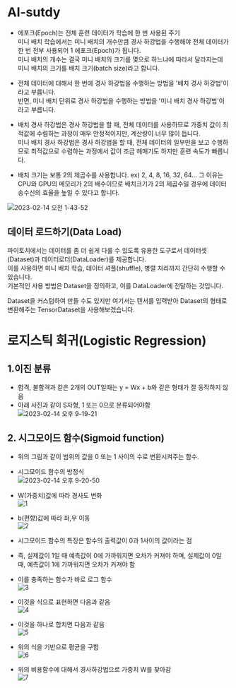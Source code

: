 # AI-sutdy

- 에포크(Epoch)는 전체 훈련 데이터가 학습에 한 번 사용된 주기  
미니 배치 학습에서는 미니 배치의 개수만큼 경사 하강법을 수행해야 전체 데이터가 한 번 전부 사용되어 1 에포크(Epoch)가 됩니다.  
미니 배치의 개수는 결국 미니 배치의 크기를 몇으로 하느냐에 따라서 달라지는데 미니 배치의 크기를 배치 크기(batch size)라고 합니다.

- 전체 데이터에 대해서 한 번에 경사 하강법을 수행하는 방법을 '배치 경사 하강법'이라고 부릅니다.   
반면, 미니 배치 단위로 경사 하강법을 수행하는 방법을 '미니 배치 경사 하강법'이라고 부릅니다.

- 배치 경사 하강법은 경사 하강법을 할 때, 전체 데이터를 사용하므로 가중치 값이 최적값에 수렴하는 과정이 매우 안정적이지만, 계산량이 너무 많이 듭니다.   
미니 배치 경사 하강법은 경사 하강법을 할 때, 전체 데이터의 일부만을 보고 수행하므로 최적값으로 수렴하는 과정에서 값이 조금 헤매기도 하지만 훈련 속도가 빠릅니다.

- 배치 크기는 보통 2의 제곱수를 사용합니다. ex) 2, 4, 8, 16, 32, 64... 그 이유는 CPU와 GPU의 메모리가 2의 배수이므로 배치크기가 2의 제곱수일 경우에 데이터 송수신의 효율을 높일 수 있다고 합니다.    
  
![2023-02-14 오전 1-43-52](https://user-images.githubusercontent.com/57505385/218518789-2ad74690-68f6-4ca5-91b9-5c4b7b3ca233.png)


## 데이터 로드하기(Data Load)
파이토치에서는 데이터를 좀 더 쉽게 다룰 수 있도록 유용한 도구로서 데이터셋(Dataset)과 데이터로더(DataLoader)를 제공합니다.   
이를 사용하면 미니 배치 학습, 데이터 셔플(shuffle), 병렬 처리까지 간단히 수행할 수 있습니다.   
기본적인 사용 방법은 Dataset을 정의하고, 이를 DataLoader에 전달하는 것입니다.

Dataset을 커스텀하여 만들 수도 있지만 여기서는 텐서를 입력받아 Dataset의 형태로 변환해주는 TensorDataset을 사용해보겠습니다.


# 로지스틱 회귀(Logistic Regression)
## 1.이진 분류
- 합격, 불합격과 같은 2개의 OUT일때는 y = Wx + b와 같은 형태가 잘 동작하지 않음
- 아래 사진과 같이 S자형, 1 또는 0으로 분류되어야함  
![2023-02-14 오후 9-19-21](https://user-images.githubusercontent.com/57505385/218736592-46931df5-7e43-4ad1-a15f-b501b00db066.png)  

## 2. 시그모이드 함수(Sigmoid function)
- 위의 그림과 같이 범위의 값을 0 또는 1 사이의 수로 변환시켜주는 함수.
- 시그모이드 함수의 방정식  
![2023-02-14 오후 9-20-50](https://user-images.githubusercontent.com/57505385/218736945-8199923a-bf6a-41b7-85a3-a0b76d4aa7a6.png)  
  
- W(가중치)값에 따라 경사도 변화  
![1](https://user-images.githubusercontent.com/57505385/218741926-4d4709f8-fec6-45ca-8987-ada69cec147a.png)  
  
- b(편향)값에 따라 좌,우 이동  
![2](https://user-images.githubusercontent.com/57505385/218742206-126c4a06-51f3-4571-9d2b-8a2bf1092b8b.png)  
  
- 시그모이드 함수의 특징은 함수의 출력값이 0과 1사이의 값이라는 점
- 즉, 실제값이 1일 때 예측값이 0에 가까워지면 오차가 커져야 하며, 실제값이 0일 때, 예측값이 1에 가까워지면 오차가 커져야 함
- 이를 충족하는 함수가 바로 로그 함수  
![3](https://user-images.githubusercontent.com/57505385/218747990-ac73724b-0747-4d6a-ae7d-df6683600925.png)

- 이것을 식으로 표현하면 다음과 같음  
![4](https://user-images.githubusercontent.com/57505385/218759881-2c9d5285-9f49-4019-8a85-8d3ab6ad38a2.png)
  
- 이것을 하나로 합치면 다음과 같음  
![5](https://user-images.githubusercontent.com/57505385/218759980-c09680b8-adc8-4e89-9d7e-252eb79d955f.png)
  
- 위의 식을 기반으로 평균을 구함  
![6](https://user-images.githubusercontent.com/57505385/218760044-85d2a6bb-f958-446f-b2cc-17bece1c66cb.png)

- 위의 비용함수에 대해서 경사하강법으로 가중치 W를 찾아감  
![7](https://user-images.githubusercontent.com/57505385/218761283-334cf16f-e014-4e1d-9ca3-e35ceab147f9.png)

